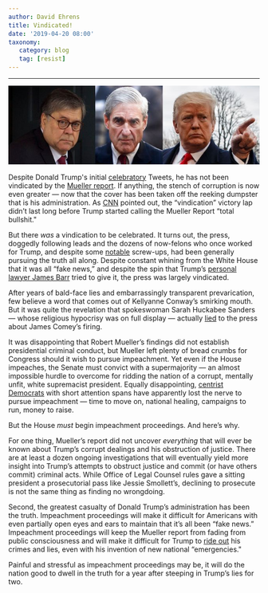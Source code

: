 ```yaml
---
author: David Ehrens
title: Vindicated!
date: '2019-04-20 08:00'
taxonomy:
   category: blog
   tag: [resist]
---
```

---

![](report.jpg)

Despite Donald Trump's initial [celebratory](https://twitter.com/realDonaldTrump/status/873120139222306817) Tweets, he has not been vindicated by the [Mueller report](https://assets.documentcloud.org/documents/5955210/Redacted-Mueller-Report.pdf). If anything, the stench of corruption is now even greater — now that the cover has been taken off the reeking dumpster that is his administration. As [CNN](https://www.cnn.com/2019/04/20/politics/donald-trump-mueller-report-anger/index.html) pointed out, the “vindication” victory lap didn’t last long before Trump started calling the Mueller Report “total bullshit."

But there *was* a vindication to be celebrated. It turns out, the press, doggedly following leads and the dozens of now-felons who once worked for Trump, and despite some [notable](https://www.nationalreview.com/news/paul-manafort-denies-meeting-with-assange/) screw-ups, had been generally pursuing the truth all along. Despite constant whining from the White House that it was all “fake news,” and despite the spin that Trump’s [personal lawyer James Barr](https://www.justsecurity.org/wp-content/uploads/2018/12/June-2018-Barr-Memo-to-DOJ-Muellers-Obstruction-Theory-1.2.pdf) tried to give it, the press was largely vindicated. 

After years of bald-face lies and embarrassingly transparent prevarication, few believe a word that comes out of Kellyanne Conway’s smirking mouth. But it was quite the revelation that spokeswoman Sarah Huckabee Sanders — whose religious hypocrisy was on full display — actually [lied](https://nypost.com/2019/04/18/sarah-huckabee-sanders-admitted-she-misled-public-about-why-trump-fired-comey/) to the press about James Comey’s firing.

It was disappointing that Robert Mueller’s findings did not establish presidential criminal conduct, but Mueller left plenty of bread crumbs for Congress should it wish to pursue impeachment. Yet even if the House impeaches, the Senate must convict with a supermajority — an almost impossible hurdle to overcome for ridding the nation of a corrupt, mentally unfit, white supremacist president. Equally disappointing, [centrist Democrats](http://time.com/5551306/nancy-pelosi-democrats-trump-impeachment/) with short attention spans have apparently lost the nerve to pursue impeachment — time to move on, national healing, campaigns to run, money to raise.

But the House *must* begin impeachment proceedings. And here’s why.

For one thing, Mueller’s report did not uncover *everything* that will ever be known about Trump’s corrupt dealings and his obstruction of justice. There are at least a dozen ongoing investigations that will eventually yield more insight into Trump’s attempts to obstruct justice and commit (or have others commit) criminal acts. While Office of Legal Counsel rules gave a sitting president a prosecutorial pass like Jessie Smollett’s, declining to prosecute is not the same thing as finding no wrongdoing.

Second, the greatest casualty of Donald Trump’s administration has been the truth. Impeachment proceedings will make it difficult for Americans with even partially open eyes and ears to maintain that it’s all been “fake news.” Impeachment proceedings will keep the Mueller report from fading from public consciousness and will make it difficult for Trump to [ride out](https://www.washingtonpost.com/lifestyle/style/amid-the-cycles-of-outrage-a-strategy-emerges-just-ride-it-out/2019/03/29/d2a202ee-4681-11e9-aaf8-4512a6fe3439_story.html) his crimes and lies, even with his invention of new national “emergencies."

Painful and stressful as impeachment proceedings may be, it will do the nation good to dwell in the truth for a year after steeping in Trump’s lies for two.


